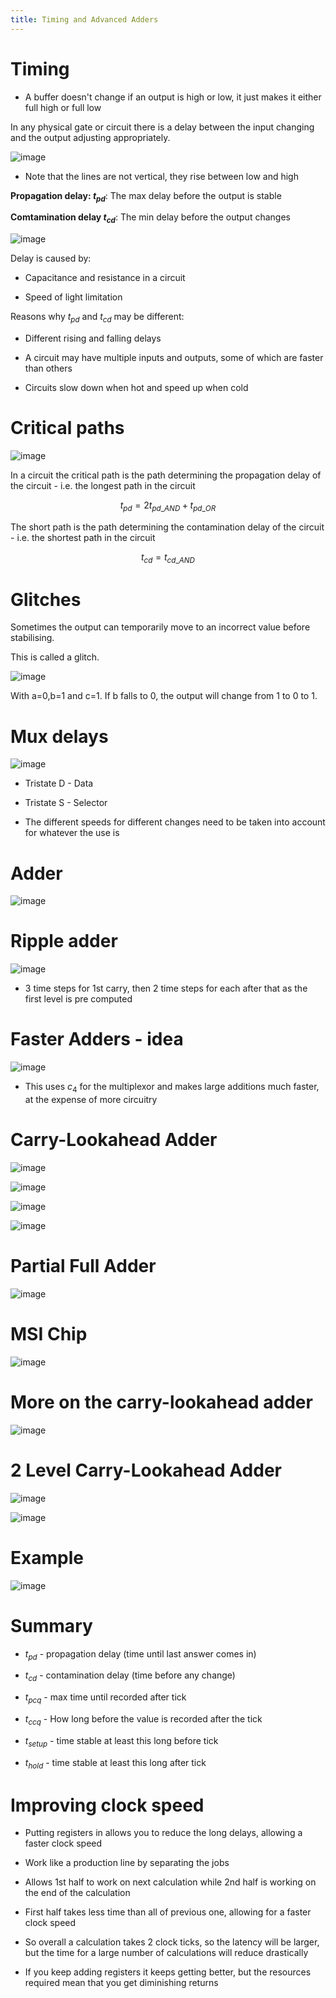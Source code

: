 ```yaml
---
title: Timing and Advanced Adders
---
```


# Timing

-   A buffer doesn't change if an output is high or low, it just makes
    it either full high or full low

In any physical gate or circuit there is a delay between the input
changing and the output adjusting appropriately.

![image](/img/Year_1/CSys/DEMA/Timing/timing.webp)

-   Note that the lines are not vertical, they rise between low and high

**Propagation delay: $t_{pd}$**: The max delay before the output is
stable

**Comtamination delay $t_{cd}$**: The min delay before the output
changes

![image](/img/Year_1/CSys/DEMA/Timing/delay.webp)

Delay is caused by:

-   Capacitance and resistance in a circuit

-   Speed of light limitation

Reasons why $t_{pd}$ and $t_{cd}$ may be different:

-   Different rising and falling delays

-   A circuit may have multiple inputs and outputs, some of which are
    faster than others

-   Circuits slow down when hot and speed up when cold

# Critical paths

![image](/img/Year_1/CSys/DEMA/Timing/critical_path.webp)

In a circuit the critical path is the path determining the propagation
delay of the circuit - i.e. the longest path in the circuit

$$
t_{pd}=2t_{pd\_AND}+t_{pd\_OR}
$$

The short path is the path
determining the contamination delay of the circuit - i.e. the shortest
path in the circuit

$$
t_{cd}=t_{cd\_AND}
$$

# Glitches

Sometimes the output can temporarily move to an incorrect value before
stabilising.

This is called a glitch.

![image](/img/Year_1/CSys/DEMA/Timing/glitch.webp)

With a=0,b=1 and c=1. If b falls to 0, the output will change from 1 to
0 to 1.

# Mux delays

![image](/img/Year_1/CSys/DEMA/Timing/mux_delay.webp)

-   Tristate D - Data

-   Tristate S - Selector

-   The different speeds for different changes need to be taken into
    account for whatever the use is

# Adder

![image](/img/Year_1/CSys/DEMA/Timing/adder.webp)

# Ripple adder

![image](/img/Year_1/CSys/DEMA/Timing/ripple_adder.webp)

-   3 time steps for 1st carry, then 2 time steps for each after that as
    the first level is pre computed

# Faster Adders - idea

![image](/img/Year_1/CSys/DEMA/Timing/faster_adders.webp)

-   This uses $c_4$ for the multiplexor and makes large additions much
    faster, at the expense of more circuitry

# Carry-Lookahead Adder

![image](/img/Year_1/CSys/DEMA/Timing/carry-lookahead.webp)

![image](/img/Year_1/CSys/DEMA/Timing/carry-lookahead1.webp)

![image](/img/Year_1/CSys/DEMA/Timing/carry-lookahead2.webp)

![image](/img/Year_1/CSys/DEMA/Timing/carry-lookahead3.webp)

# Partial Full Adder

![image](/img/Year_1/CSys/DEMA/Timing/partial_adder.webp)

# MSI Chip

![image](/img/Year_1/CSys/DEMA/Timing/MSI.webp)

# More on the carry-lookahead adder

![image](/img/Year_1/CSys/DEMA/Timing/carry-lookahead21.webp)

# 2 Level Carry-Lookahead Adder

![image](/img/Year_1/CSys/DEMA/Timing/2-level-lookahead.webp)

![image](/img/Year_1/CSys/DEMA/Timing/2-level-lookahead1.webp)

# Example

![image](/img/Year_1/CSys/DEMA/Timing/example.webp)

# Summary

-   $t_{pd}$ - propagation delay (time until last answer comes in)

-   $t_{cd}$ - contamination delay (time before any change)

-   $t_{pcq}$ - max time until recorded after tick

-   $t_{ccq}$ - How long before the value is recorded after the tick

-   $t_{setup}$ - time stable at least this long before tick

-   $t_{hold}$ - time stable at least this long after tick

# Improving clock speed

-   Putting registers in allows you to reduce the long delays, allowing
    a faster clock speed

-   Work like a production line by separating the jobs

-   Allows 1st half to work on next calculation while 2nd half is
    working on the end of the calculation

-   First half takes less time than all of previous one, allowing for a
    faster clock speed

-   So overall a calculation takes 2 clock ticks, so the latency will be
    larger, but the time for a large number of calculations will reduce
    drastically

-   If you keep adding registers it keeps getting better, but the
    resources required mean that you get diminishing returns
